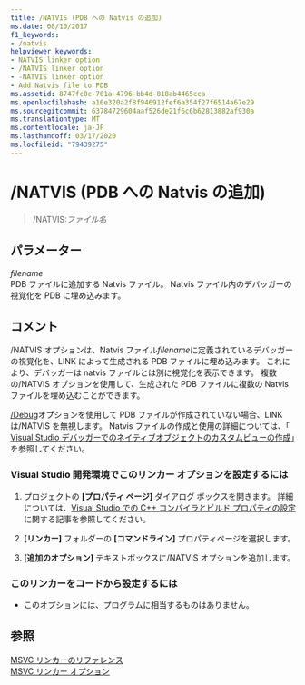 ```yaml
---
title: /NATVIS (PDB への Natvis の追加)
ms.date: 08/10/2017
f1_keywords:
- /natvis
helpviewer_keywords:
- NATVIS linker option
- /NATVIS linker option
- -NATVIS linker option
- Add Natvis file to PDB
ms.assetid: 8747fc0c-701a-4796-bb4d-818ab4465cca
ms.openlocfilehash: a16e320a2f8f946912fef6a354f27f6514a67e29
ms.sourcegitcommit: 63784729604aaf526de21f6c6b62813882af930a
ms.translationtype: MT
ms.contentlocale: ja-JP
ms.lasthandoff: 03/17/2020
ms.locfileid: "79439275"
---
```

# <a name="natvis-add-natvis-to-pdb"></a>/NATVIS (PDB への Natvis の追加)

> /NATVIS:*ファイル名*

## <a name="parameters"></a>パラメーター

*filename*<br/>
PDB ファイルに追加する Natvis ファイル。 Natvis ファイル内のデバッガーの視覚化を PDB に埋め込みます。

## <a name="remarks"></a>コメント

/NATVIS オプションは、Natvis ファイル*filename*に定義されているデバッガーの視覚化を、LINK によって生成される PDB ファイルに埋め込みます。 これにより、デバッガーは natvis ファイルとは別に視覚化を表示できます。 複数の/NATVIS オプションを使用して、生成された PDB ファイルに複数の Natvis ファイルを埋め込むことができます。

[/Debug](debug-generate-debug-info.md)オプションを使用して PDB ファイルが作成されていない場合、LINK は/NATVIS を無視します。 Natvis ファイルの作成と使用の詳細については、「 [Visual Studio デバッガーでのネイティブオブジェクトのカスタムビューの作成](/visualstudio/debugger/create-custom-views-of-native-objects)」を参照してください。

### <a name="to-set-this-linker-option-in-the-visual-studio-development-environment"></a>Visual Studio 開発環境でこのリンカー オプションを設定するには

1. プロジェクトの **[プロパティ ページ]** ダイアログ ボックスを開きます。 詳細については、[Visual Studio での C++ コンパイラとビルド プロパティの設定](../working-with-project-properties.md)に関する記事を参照してください。

1. **[リンカー]** フォルダーの **[コマンドライン]** プロパティページを選択します。

1. **[追加のオプション]** テキストボックスに/NATVIS オプションを追加します。

### <a name="to-set-this-linker-option-programmatically"></a>このリンカーをコードから設定するには

- このオプションには、プログラムに相当するものはありません。

## <a name="see-also"></a>参照

[MSVC リンカーのリファレンス](linking.md)<br/>
[MSVC リンカー オプション](linker-options.md)
